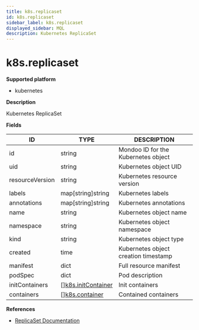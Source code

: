 ```yaml
---
title: k8s.replicaset
id: k8s.replicaset
sidebar_label: k8s.replicaset
displayed_sidebar: MQL
description: Kubernetes ReplicaSet
---
```


# k8s.replicaset

**Supported platform**

- kubernetes

**Description**

Kubernetes ReplicaSet

**Fields**

| ID              | TYPE                                                | DESCRIPTION                          |
| --------------- | --------------------------------------------------- | ------------------------------------ |
| id              | string                                              | Mondoo ID for the Kubernetes object  |
| uid             | string                                              | Kubernetes object UID                |
| resourceVersion | string                                              | Kubernetes resource version          |
| labels          | map[string]string                                   | Kubernetes labels                    |
| annotations     | map[string]string                                   | Kubernetes annotations               |
| name            | string                                              | Kubernetes object name               |
| namespace       | string                                              | Kubernetes object namespace          |
| kind            | string                                              | Kubernetes object type               |
| created         | time                                                | Kubernetes object creation timestamp |
| manifest        | dict                                                | Full resource manifest               |
| podSpec         | dict                                                | Pod description                      |
| initContainers  | &#91;&#93;[k8s.initContainer](k8s.initcontainer.md) | Init containers                      |
| containers      | &#91;&#93;[k8s.container](k8s.container.md)         | Contained containers                 |

**References**

- [ReplicaSet Documentation](https://kubernetes.io/docs/reference/access-authn-authz/rbac/#rolebinding-and-clusterrolebinding)
